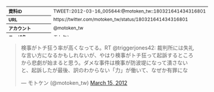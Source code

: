 <table style="font-size: 9pt; width: 610px; margin-bottom: 20px; height: 80px;">
<tbody>
    <tr>
        <th align=left>資料ID</th>
        <td align=left>TWEET::2012-03-16_005644:@motoken_tw::180321641434316801</td>
    </tr>
    <tr>
        <th align=left>URL</th>
        <td align=left>https://twitter.com/motoken_tw/status/180321641434316801</td>
    </tr>
    <tr>
        <th align=left>アカウント</th>
        <td align=left>@motoken_tw</td>
    </tr>
    <tr>
        <th align=left>ユーザ名</th>
        <td align=left>モトケン</td>
    </tr>
    <tr>
        <th align=left>ツイートの記録日時</th>
        <td align=left>created_at 2022-08-24_1513</td>
    </tr>
</tbody>
</table>
<blockquote class="twitter-tweet" data-width="450"  data-lang="ja"><p lang="ja" dir="ltr">検事がトチ狂う率が高くなってる。RT @triggerjones42: 裁判所には失礼な言い方になるかもしれないが、やはり検事がトチ狂って起訴するところから悲劇が始まると思う。ダメな事件は検事が防波堤になって潰さないと、起訴したが最後、訳のわからない「力」が働いて、なぜか有罪にな</p>&mdash; モトケン (@motoken_tw) <a href="https://twitter.com/motoken_tw/status/180321641434316801?ref_src=twsrc%5Etfw">March 15, 2012</a></blockquote>
<script async src="https://platform.twitter.com/widgets.js" charset="utf-8"></script>


